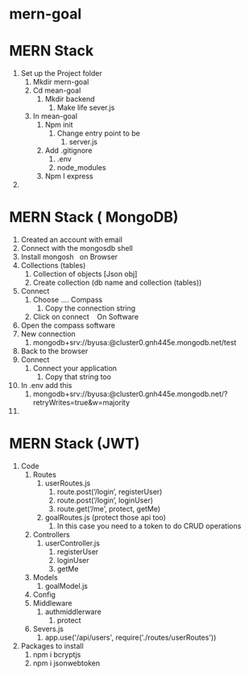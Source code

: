 # mern-goal


# MERN Stack

1. Set up the Project folder
    1. Mkdir mern-goal
    2. Cd mean-goal
        1. Mkdir backend
            1. Make life sever.js
    3. In mean-goal
        1. Npm init 
            1. Change entry point to be 
                1. server.js
        2. Add .gitignore
            1. .env
            2. node_modules
        3. Npm I express 
2. 


# MERN Stack ( MongoDB)
1. Created an account with email
2. Connect with the mongosdb shell
3. Install mongosh   on Browser
4. Collections (tables) 
    1. Collection of objects [Json obj]
    2. Create collection (db name and collection (tables))
5. Connect
    1. Choose …. Compass
        1. Copy the connection string
    2. Click on connect    On Software
6.  Open the compass software 
7. New connection
    1. mongodb+srv://byusa:<password>@cluster0.gnh445e.mongodb.net/test
8. Back to the browser
9. Connect 
    1. Connect your application
        1. Copy that string too
10. In .env add this
    1. mongodb+srv://byusa:<password>@cluster0.gnh445e.mongodb.net/?retryWrites=true&w=majority
11. 


# MERN Stack (JWT)
1. Code
    1. Routes
        1. userRoutes.js
            1. route.post(‘/login’, registerUser)
            2. route.post(‘/login’, loginUser)
            3. route.get(‘/me’, protect, getMe)
        2. goalRoutes.js (protect those api too)
            1. In this case you need to a token to do CRUD operations 
    2. Controllers
        1. userController.js
            1. registerUser
            2. loginUser
            3. getMe
    3. Models
        1. goalModel.js
    4. Config
    5. Middleware
        1. authmiddlerware
            1. protect
    6. Severs.js 
        1. app.use('/api/users', require('./routes/userRoutes'))
2. Packages to install
    1. npm i bcryptjs
    2. npm i jsonwebtoken 
